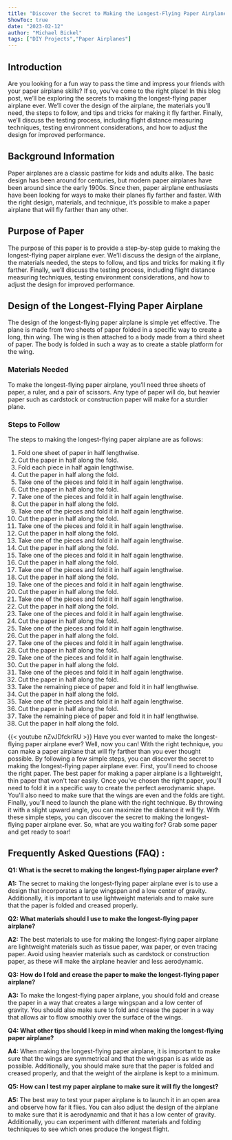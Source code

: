 ```yaml
---
title: "Discover the Secret to Making the Longest-Flying Paper Airplane Ever!"
ShowToc: true 
date: "2023-02-12"
author: "Michael Bickel" 
tags: ["DIY Projects","Paper Airplanes"]
---
```

## Introduction
Are you looking for a fun way to pass the time and impress your friends with your paper airplane skills? If so, you’ve come to the right place! In this blog post, we’ll be exploring the secrets to making the longest-flying paper airplane ever. We’ll cover the design of the airplane, the materials you’ll need, the steps to follow, and tips and tricks for making it fly farther. Finally, we’ll discuss the testing process, including flight distance measuring techniques, testing environment considerations, and how to adjust the design for improved performance. 

## Background Information
Paper airplanes are a classic pastime for kids and adults alike. The basic design has been around for centuries, but modern paper airplanes have been around since the early 1900s. Since then, paper airplane enthusiasts have been looking for ways to make their planes fly farther and faster. With the right design, materials, and technique, it’s possible to make a paper airplane that will fly farther than any other. 

## Purpose of Paper
The purpose of this paper is to provide a step-by-step guide to making the longest-flying paper airplane ever. We’ll discuss the design of the airplane, the materials needed, the steps to follow, and tips and tricks for making it fly farther. Finally, we’ll discuss the testing process, including flight distance measuring techniques, testing environment considerations, and how to adjust the design for improved performance. 

## Design of the Longest-Flying Paper Airplane
The design of the longest-flying paper airplane is simple yet effective. The plane is made from two sheets of paper folded in a specific way to create a long, thin wing. The wing is then attached to a body made from a third sheet of paper. The body is folded in such a way as to create a stable platform for the wing. 

### Materials Needed
To make the longest-flying paper airplane, you’ll need three sheets of paper, a ruler, and a pair of scissors. Any type of paper will do, but heavier paper such as cardstock or construction paper will make for a sturdier plane. 

### Steps to Follow
The steps to making the longest-flying paper airplane are as follows: 

1. Fold one sheet of paper in half lengthwise.
2. Cut the paper in half along the fold.
3. Fold each piece in half again lengthwise.
4. Cut the paper in half along the fold.
5. Take one of the pieces and fold it in half again lengthwise.
6. Cut the paper in half along the fold.
7. Take one of the pieces and fold it in half again lengthwise.
8. Cut the paper in half along the fold.
9. Take one of the pieces and fold it in half again lengthwise.
10. Cut the paper in half along the fold.
11. Take one of the pieces and fold it in half again lengthwise.
12. Cut the paper in half along the fold.
13. Take one of the pieces and fold it in half again lengthwise.
14. Cut the paper in half along the fold.
15. Take one of the pieces and fold it in half again lengthwise.
16. Cut the paper in half along the fold.
17. Take one of the pieces and fold it in half again lengthwise.
18. Cut the paper in half along the fold.
19. Take one of the pieces and fold it in half again lengthwise.
20. Cut the paper in half along the fold.
21. Take one of the pieces and fold it in half again lengthwise.
22. Cut the paper in half along the fold.
23. Take one of the pieces and fold it in half again lengthwise.
24. Cut the paper in half along the fold.
25. Take one of the pieces and fold it in half again lengthwise.
26. Cut the paper in half along the fold.
27. Take one of the pieces and fold it in half again lengthwise.
28. Cut the paper in half along the fold.
29. Take one of the pieces and fold it in half again lengthwise.
30. Cut the paper in half along the fold.
31. Take one of the pieces and fold it in half again lengthwise.
32. Cut the paper in half along the fold.
33. Take the remaining piece of paper and fold it in half lengthwise.
34. Cut the paper in half along the fold.
35. Take one of the pieces and fold it in half again lengthwise.
36. Cut the paper in half along the fold.
37. Take the remaining piece of paper and fold it in half lengthwise.
38. Cut the paper in half along the fold.

{{< youtube nZvJDfckrRU >}} 
Have you ever wanted to make the longest-flying paper airplane ever? Well, now you can! With the right technique, you can make a paper airplane that will fly farther than you ever thought possible. By following a few simple steps, you can discover the secret to making the longest-flying paper airplane ever. First, you'll need to choose the right paper. The best paper for making a paper airplane is a lightweight, thin paper that won't tear easily. Once you've chosen the right paper, you'll need to fold it in a specific way to create the perfect aerodynamic shape. You'll also need to make sure that the wings are even and the folds are tight. Finally, you'll need to launch the plane with the right technique. By throwing it with a slight upward angle, you can maximize the distance it will fly. With these simple steps, you can discover the secret to making the longest-flying paper airplane ever. So, what are you waiting for? Grab some paper and get ready to soar!

## Frequently Asked Questions (FAQ) :
**Q1: What is the secret to making the longest-flying paper airplane ever?**

**A1:** The secret to making the longest-flying paper airplane ever is to use a design that incorporates a large wingspan and a low center of gravity. Additionally, it is important to use lightweight materials and to make sure that the paper is folded and creased properly.

**Q2: What materials should I use to make the longest-flying paper airplane?**

**A2:** The best materials to use for making the longest-flying paper airplane are lightweight materials such as tissue paper, wax paper, or even tracing paper. Avoid using heavier materials such as cardstock or construction paper, as these will make the airplane heavier and less aerodynamic.

**Q3: How do I fold and crease the paper to make the longest-flying paper airplane?**

**A3:** To make the longest-flying paper airplane, you should fold and crease the paper in a way that creates a large wingspan and a low center of gravity. You should also make sure to fold and crease the paper in a way that allows air to flow smoothly over the surface of the wings.

**Q4: What other tips should I keep in mind when making the longest-flying paper airplane?**

**A4:** When making the longest-flying paper airplane, it is important to make sure that the wings are symmetrical and that the wingspan is as wide as possible. Additionally, you should make sure that the paper is folded and creased properly, and that the weight of the airplane is kept to a minimum.

**Q5: How can I test my paper airplane to make sure it will fly the longest?**

**A5:** The best way to test your paper airplane is to launch it in an open area and observe how far it flies. You can also adjust the design of the airplane to make sure that it is aerodynamic and that it has a low center of gravity. Additionally, you can experiment with different materials and folding techniques to see which ones produce the longest flight.





